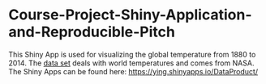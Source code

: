# Course-Project-Shiny-Application-and-Reproducible-Pitch
This Shiny App is used for visualizing the global temperature from 1880 to 2014.     The [data set](http://data.giss.nasa.gov/gistemp/) deals with world temperatures and comes from NASA.  The Shiny Apps can be found here: https://ying.shinyapps.io/DataProduct/
